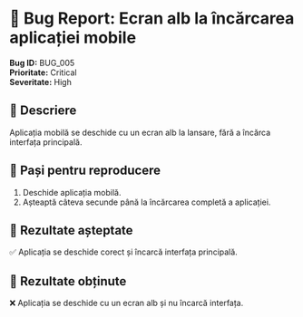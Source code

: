 # 🐞 Bug Report: Ecran alb la încărcarea aplicației mobile

**Bug ID:** BUG_005  
**Prioritate:** Critical  
**Severitate:** High  

## 🔹 Descriere  
Aplicația mobilă se deschide cu un ecran alb la lansare, fără a încărca interfața principală.  

## 🔹 Pași pentru reproducere  
1. Deschide aplicația mobilă.  
2. Așteaptă câteva secunde până la încărcarea completă a aplicației.  

## 🔹 Rezultate așteptate  
✅ Aplicația se deschide corect și încarcă interfața principală.  

## 🔹 Rezultate obținute  
❌ Aplicația se deschide cu un ecran alb și nu încarcă interfața.
